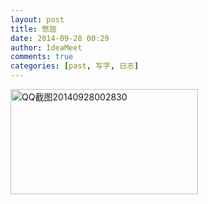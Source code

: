 ```yaml
---
layout: post
title: 憋屈
date: 2014-09-28 00:29
author: IdeaMeet
comments: true
categories: [past, 写字, 日志]
---
```

<a href="http://riddlelike.com/wp-content/uploads/2014/09/QQ截图20140928002830.png"><img class="size-medium wp-image-157 alignleft" src="http://riddlelike.com/wp-content/uploads/2014/09/QQ截图20140928002830-300x168.png" alt="QQ截图20140928002830" width="300" height="168" /></a>
